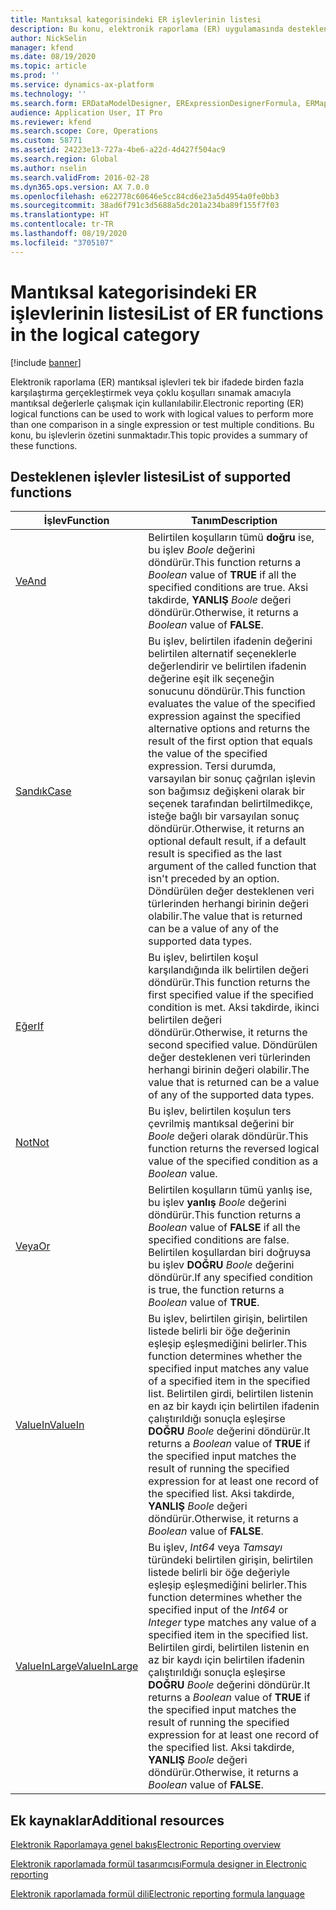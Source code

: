 ```yaml
---
title: Mantıksal kategorisindeki ER işlevlerinin listesi
description: Bu konu, elektronik raporlama (ER) uygulamasında desteklenen mantıksal işlevleri hakkında bilgi sağlar.
author: NickSelin
manager: kfend
ms.date: 08/19/2020
ms.topic: article
ms.prod: ''
ms.service: dynamics-ax-platform
ms.technology: ''
ms.search.form: ERDataModelDesigner, ERExpressionDesignerFormula, ERMappedFormatDesigner, ERModelMappingDesigner
audience: Application User, IT Pro
ms.reviewer: kfend
ms.search.scope: Core, Operations
ms.custom: 58771
ms.assetid: 24223e13-727a-4be6-a22d-4d427f504ac9
ms.search.region: Global
ms.author: nselin
ms.search.validFrom: 2016-02-28
ms.dyn365.ops.version: AX 7.0.0
ms.openlocfilehash: e622778c60646e5cc84cd6e23a5d4954a0fe0bb3
ms.sourcegitcommit: 38ad6f791c3d5688a5dc201a234ba89f155f7f03
ms.translationtype: HT
ms.contentlocale: tr-TR
ms.lasthandoff: 08/19/2020
ms.locfileid: "3705107"
---
```

# <a name="list-of-er-functions-in-the-logical-category"></a><span data-ttu-id="ec658-103">Mantıksal kategorisindeki ER işlevlerinin listesi</span><span class="sxs-lookup"><span data-stu-id="ec658-103">List of ER functions in the logical category</span></span>

[!include [banner](../includes/banner.md)]

<span data-ttu-id="ec658-104">Elektronik raporlama (ER) mantıksal işlevleri tek bir ifadede birden fazla karşılaştırma gerçekleştirmek veya çoklu koşulları sınamak amacıyla mantıksal değerlerle çalışmak için kullanılabilir.</span><span class="sxs-lookup"><span data-stu-id="ec658-104">Electronic reporting (ER) logical functions can be used to work with logical values to perform more than one comparison in a single expression or test multiple conditions.</span></span> <span data-ttu-id="ec658-105">Bu konu, bu işlevlerin özetini sunmaktadır.</span><span class="sxs-lookup"><span data-stu-id="ec658-105">This topic provides a summary of these functions.</span></span>

## <a name="list-of-supported-functions"></a><span data-ttu-id="ec658-106">Desteklenen işlevler listesi</span><span class="sxs-lookup"><span data-stu-id="ec658-106">List of supported functions</span></span>

| <span data-ttu-id="ec658-107">İşlev</span><span class="sxs-lookup"><span data-stu-id="ec658-107">Function</span></span> | <span data-ttu-id="ec658-108">Tanım</span><span class="sxs-lookup"><span data-stu-id="ec658-108">Description</span></span> |
|----------|-------------|
| [<span data-ttu-id="ec658-109">Ve</span><span class="sxs-lookup"><span data-stu-id="ec658-109">And</span></span>](er-functions-logical-and.md)                       | <span data-ttu-id="ec658-110">Belirtilen koşulların tümü **doğru** ise, bu işlev *Boole* değerini döndürür.</span><span class="sxs-lookup"><span data-stu-id="ec658-110">This function returns a *Boolean* value of **TRUE** if all the specified conditions are true.</span></span> <span data-ttu-id="ec658-111">Aksi takdirde, **YANLIŞ** *Boole* değeri döndürür.</span><span class="sxs-lookup"><span data-stu-id="ec658-111">Otherwise, it returns a *Boolean* value of **FALSE**.</span></span> |
| [<span data-ttu-id="ec658-112">Sandık</span><span class="sxs-lookup"><span data-stu-id="ec658-112">Case</span></span>](er-functions-logical-case.md)                     | <span data-ttu-id="ec658-113">Bu işlev, belirtilen ifadenin değerini belirtilen alternatif seçeneklerle değerlendirir ve belirtilen ifadenin değerine eşit ilk seçeneğin sonucunu döndürür.</span><span class="sxs-lookup"><span data-stu-id="ec658-113">This function evaluates the value of the specified expression against the specified alternative options and returns the result of the first option that equals the value of the specified expression.</span></span> <span data-ttu-id="ec658-114">Tersi durumda, varsayılan bir sonuç çağrılan işlevin son bağımsız değişkeni olarak bir seçenek tarafından belirtilmedikçe, isteğe bağlı bir varsayılan sonuç döndürür.</span><span class="sxs-lookup"><span data-stu-id="ec658-114">Otherwise, it returns an optional default result, if a default result is specified as the last argument of the called function that isn't preceded by an option.</span></span> <span data-ttu-id="ec658-115">Döndürülen değer desteklenen veri türlerinden herhangi birinin değeri olabilir.</span><span class="sxs-lookup"><span data-stu-id="ec658-115">The value that is returned can be a value of any of the supported data types.</span></span> |
| [<span data-ttu-id="ec658-116">Eğer</span><span class="sxs-lookup"><span data-stu-id="ec658-116">If</span></span>](er-functions-logical-if.md)                         | <span data-ttu-id="ec658-117">Bu işlev, belirtilen koşul karşılandığında ilk belirtilen değeri döndürür.</span><span class="sxs-lookup"><span data-stu-id="ec658-117">This function returns the first specified value if the specified condition is met.</span></span> <span data-ttu-id="ec658-118">Aksi takdirde, ikinci belirtilen değeri döndürür.</span><span class="sxs-lookup"><span data-stu-id="ec658-118">Otherwise, it returns the second specified value.</span></span> <span data-ttu-id="ec658-119">Döndürülen değer desteklenen veri türlerinden herhangi birinin değeri olabilir.</span><span class="sxs-lookup"><span data-stu-id="ec658-119">The value that is returned can be a value of any of the supported data types.</span></span> |
| [<span data-ttu-id="ec658-120">Not</span><span class="sxs-lookup"><span data-stu-id="ec658-120">Not</span></span>](er-functions-logical-not.md)                       | <span data-ttu-id="ec658-121">Bu işlev, belirtilen koşulun ters çevrilmiş mantıksal değerini bir *Boole* değeri olarak döndürür.</span><span class="sxs-lookup"><span data-stu-id="ec658-121">This function returns the reversed logical value of the specified condition as a *Boolean* value.</span></span> |
| [<span data-ttu-id="ec658-122">Veya</span><span class="sxs-lookup"><span data-stu-id="ec658-122">Or</span></span>](er-functions-logical-or.md)                         | <span data-ttu-id="ec658-123">Belirtilen koşulların tümü yanlış ise, bu işlev **yanlış** *Boole* değerini döndürür.</span><span class="sxs-lookup"><span data-stu-id="ec658-123">This function returns a *Boolean* value of **FALSE** if all the specified conditions are false.</span></span> <span data-ttu-id="ec658-124">Belirtilen koşullardan biri doğruysa bu işlev **DOĞRU** *Boole* değerini döndürür.</span><span class="sxs-lookup"><span data-stu-id="ec658-124">If any specified condition is true, the function returns a *Boolean* value of **TRUE**.</span></span> |
| [<span data-ttu-id="ec658-125">ValueIn</span><span class="sxs-lookup"><span data-stu-id="ec658-125">ValueIn</span></span>](er-functions-logical-valuein.md)               | <span data-ttu-id="ec658-126">Bu işlev, belirtilen girişin, belirtilen listede belirli bir öğe değerinin eşleşip eşleşmediğini belirler.</span><span class="sxs-lookup"><span data-stu-id="ec658-126">This function determines whether the specified input matches any value of a specified item in the specified list.</span></span> <span data-ttu-id="ec658-127">Belirtilen girdi, belirtilen listenin en az bir kaydı için belirtilen ifadenin çalıştırıldığı sonuçla eşleşirse **DOĞRU** *Boole* değerini döndürür.</span><span class="sxs-lookup"><span data-stu-id="ec658-127">It returns a *Boolean* value of **TRUE** if the specified input matches the result of running the specified expression for at least one record of the specified list.</span></span> <span data-ttu-id="ec658-128">Aksi takdirde, **YANLIŞ** *Boole* değeri döndürür.</span><span class="sxs-lookup"><span data-stu-id="ec658-128">Otherwise, it returns a *Boolean* value of **FALSE**.</span></span> |
| [<span data-ttu-id="ec658-129">ValueInLarge</span><span class="sxs-lookup"><span data-stu-id="ec658-129">ValueInLarge</span></span>](er-functions-logical-valueinlarge.md)     | <span data-ttu-id="ec658-130">Bu işlev, *Int64* veya *Tamsayı* türündeki belirtilen girişin, belirtilen listede belirli bir öğe değeriyle eşleşip eşleşmediğini belirler.</span><span class="sxs-lookup"><span data-stu-id="ec658-130">This function determines whether the specified input of the *Int64* or *Integer* type matches any value of a specified item in the specified list.</span></span> <span data-ttu-id="ec658-131">Belirtilen girdi, belirtilen listenin en az bir kaydı için belirtilen ifadenin çalıştırıldığı sonuçla eşleşirse **DOĞRU** *Boole* değerini döndürür.</span><span class="sxs-lookup"><span data-stu-id="ec658-131">It returns a *Boolean* value of **TRUE** if the specified input matches the result of running the specified expression for at least one record of the specified list.</span></span> <span data-ttu-id="ec658-132">Aksi takdirde, **YANLIŞ** *Boole* değeri döndürür.</span><span class="sxs-lookup"><span data-stu-id="ec658-132">Otherwise, it returns a *Boolean* value of **FALSE**.</span></span> |


## <a name="additional-resources"></a><span data-ttu-id="ec658-133">Ek kaynaklar</span><span class="sxs-lookup"><span data-stu-id="ec658-133">Additional resources</span></span>

[<span data-ttu-id="ec658-134">Elektronik Raporlamaya genel bakış</span><span class="sxs-lookup"><span data-stu-id="ec658-134">Electronic Reporting overview</span></span>](general-electronic-reporting.md)

[<span data-ttu-id="ec658-135">Elektronik raporlamada formül tasarımcısı</span><span class="sxs-lookup"><span data-stu-id="ec658-135">Formula designer in Electronic reporting</span></span>](general-electronic-reporting-formula-designer.md)

[<span data-ttu-id="ec658-136">Elektronik raporlamada formül dili</span><span class="sxs-lookup"><span data-stu-id="ec658-136">Electronic reporting formula language</span></span>](er-formula-language.md)
